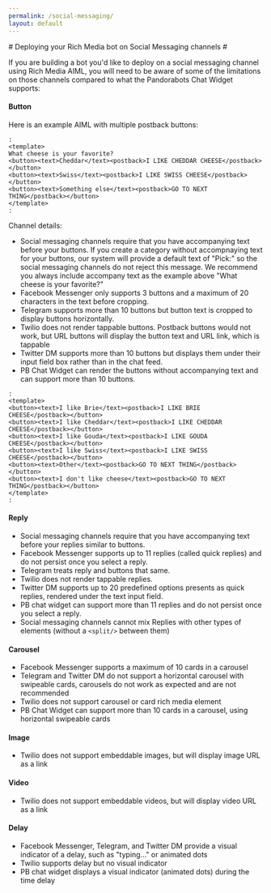 ```yaml
---
permalink: /social-messaging/
layout: default
---
```


<div markdown="1" class="pb-docs__content">
# Deploying your Rich Media bot on Social Messaging channels #

If you are building a bot you'd like to deploy on a social messaging channel using Rich Media AIML, you will need to be aware of some of the limitations on those channels compared to what the Pandorabots Chat Widget supports:

#### Button ####

Here is an example AIML with multiple postback buttons:
~~~
:
<template>
What cheese is your favorite?
<button><text>Cheddar</text><postback>I LIKE CHEDDAR CHEESE</postback></button>
<button><text>Swiss</text><postback>I LIKE SWISS CHEESE</postback></button>
<button><text>Something else</text><postback>GO TO NEXT THING</postback></button>
</template>
:
~~~
Channel details:
* Social messaging channels require that you have accompanying text before your buttons. If you create a category without accompnaying text for your buttons, our system will provide a default text of "Pick:" so the social messaging channels do not reject this message. We recommend you always include accompany text as the example above "What cheese is your favorite?"
* Facebook Messenger only supports 3 buttons and a maximum of 20 characters in the text before cropping.
* Telegram supports more than 10 buttons but button text is cropped to display buttons horizontally.
* Twilio does not render tappable buttons. Postback buttons would not work, but URL buttons will display the button text and URL link, which is tappable
* Twitter DM supports more than 10 buttons but displays them under their input field box rather than in the chat feed.
* PB Chat Widget can render the buttons without accompanying text and can support more than 10 buttons. 

~~~
:
<template>
<button><text>I like Brie</text><postback>I LIKE BRIE CHEESE</postback></button>
<button><text>I like Cheddar</text><postback>I LIKE CHEDDAR CHEESE</postback></button>
<button><text>I like Gouda</text><postback>I LIKE GOUDA CHEESE</postback></button>
<button><text>I like Swiss</text><postback>I LIKE SWISS CHEESE</postback></button>
<button><text>Other</text><postback>GO TO NEXT THING</postback></button>
<button><text>I don't like cheese</text><postback>GO TO NEXT THING</postback></button>
</template>
:
~~~


#### Reply ####

* Social messaging channels require that you have accompanying text before your replies similar to buttons. 
* Facebook Messenger supports up to 11 replies (called quick replies) and do not persist once you select a reply.
* Telegram treats reply and buttons that same.
* Twilio does not render tappable replies.
* Twitter DM supports up to 20 predefined options presents as quick replies, rendered under the text input field.
* PB chat widget can support more than 11 replies and do not persist once you select a reply.
* Social messaging channels cannot mix Replies with other types of elements (without a `<split/>` between them)

#### Carousel ####

* Facebook Messenger supports a maximum of 10 cards in a carousel 
* Telegram and Twitter DM do not support a horizontal carousel with swipeable cards, carousels do not work as expected and are not recommended
* Twilio does not support carousel or card rich media element
* PB Chat Widget can support more than 10 cards in a carousel, using horizontal swipeable cards

#### Image ###

* Twilio does not support embeddable images, but will display image URL as a link

#### Video ###

* Twilio does not support embeddable videos, but will display video URL as a link

#### Delay ####

* Facebook Messenger, Telegram, and Twitter DM provide a visual indicator of a delay, such as "typing…" or animated dots
* Twilio supports delay but no visual indicator
* PB chat widget displays a visual indicator (animated dots) during the time delay

</div>
